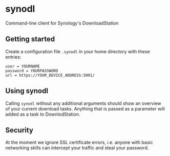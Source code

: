 # synodl
Command-line client for Synology's DownloadStation

## Getting started

Create a configuration file `.synodl` in your home directory with these entries:

```
user = YOURNAME
password = YOURPASSWORD
url = https://YOUR_DEVICE_ADDRESS:5001/
```

## Using synodl

Calling `synodl` without any additional arguments should show an overview of your current download tasks.
Anything that is passed as a parameter will added as a task to DownlodStation.

## Security

At the moment we ignore SSL certificate errors, i.e. anyone with basic networking skills can intercept your
traffic and steal your password.
